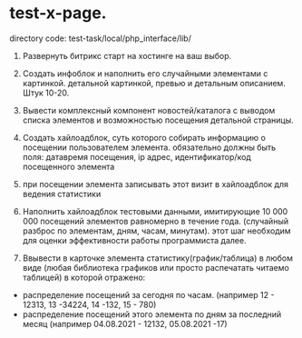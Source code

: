 # test-x-page. 
directory code: test-task/local/php_interface/lib/

1. Развернуть битрикс старт на хостинге на ваш выбор.
2. Создать инфоблок и наполнить его случайными элементами с картинкой. детальной картинкой, превью и детальным описанием. Штук 10-20.
3. Вывести комплексный компонент новостей/каталога с выводом списка элементов и возможностью посещения детальной страницы.
4. Создать хайлоадблок, суть которого собирать информацию о посещении пользователем элемента. обязательно должны быть поля: датавремя посещения, ip адрес, идентификатор/код посещенного элемента
5. при посещении элемента записывать этот визит в хайлоадблок для ведения статистики
6. Наполнить хайлоадблок тестовыми данными, имитирующие 10 000 000 посещений элементов равномерно в течение года. (случайный разброс по элементам, дням, часам, минутам). этот шаг необходим для оценки эффективности работы программиста далее.

7. Ввывести в карточке элемента статистику(график/таблица) в любом виде (любая библиотека графиков или просто распечатать читаемо таблицей) в которой  отражено:
- распределение посещений за сегодня по часам. (например 12 - 12313, 13 -34224, 14 -132, 15 - 780)
- распределение посещений этого элемента по дням за последний месяц (например 04.08.2021 - 12132, 05.08.2021 -17)
